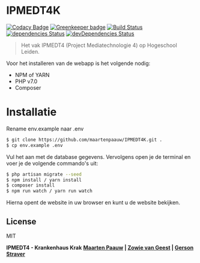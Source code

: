 # IPMEDT4K

[![Codacy Badge](https://api.codacy.com/project/badge/Grade/ab96fc1f304e41cd88cfd2e8387c8a83)](https://www.codacy.com/app/maartenpaauw/IPMEDT4K?utm_source=github.com&utm_medium=referral&utm_content=maartenpaauw/IPMEDT4K&utm_campaign=badger)
[![Greenkeeper badge](https://badges.greenkeeper.io/maartenpaauw/IPMEDT4K.svg)](https://greenkeeper.io/)
[![Build Status](https://travis-ci.org/maartenpaauw/IPMEDT4K.svg?branch=master)](https://travis-ci.org/maartenpaauw/IPMEDT4K)
[![dependencies Status](https://david-dm.org/maartenpaauw/IPMEDT4K/status.svg)](https://david-dm.org/maartenpaauw/IPMEDT4K)
[![devDependencies Status](https://david-dm.org/maartenpaauw/IPMEDT4K/dev-status.svg)](https://david-dm.org/maartenpaauw/IPMEDT4K?type=dev)

> Het vak IPMEDT4 (Project Mediatechnologie 4) op Hogeschool Leiden.


Voor het installeren van de webapp is het volgende nodig:

  - NPM of YARN
  - PHP v7.0
  - Composer

# Installatie

Rename env.example naar .env
```sh
$ git clone https://github.com/maartenpaauw/IPMEDT4K.git .
$ cp env.example .env
```
Vul het aan met de database gegevens.
Vervolgens open je de terminal en voer je de volgende commando's uit:
```sh
$ php artisan migrate --seed
$ npm install / yarn install
$ composer install
$ npm run watch / yarn run watch
```
Hierna opent de website in uw browser en kunt u de website bekijken.


License
----

MIT


**IPMEDT4 - Krankenhaus Krak**
**[Maarten Paauw](https://github.com/maartenpaauw) | [Zowie van Geest](https://github.com/zowie93) | [Gerson Straver](https://github.com/teddybro)**
